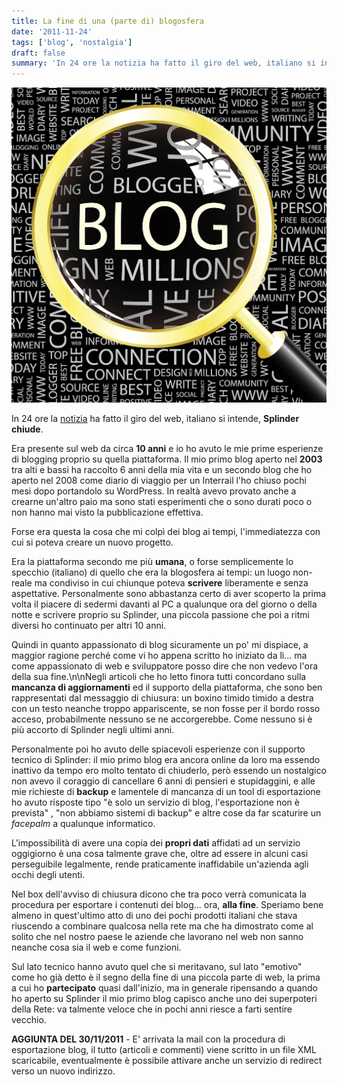 ```yaml
---
title: La fine di una (parte di) blogosfera
date: '2011-11-24'
tags: ['blog', 'nostalgia']
draft: false
summary: 'In 24 ore la notizia ha fatto il giro del web, italiano si intende, Splinder chiude.'
---
```


![](https://raw.githubusercontent.com/moebiusmania/blog-assets/master/images/2011/blogospheregraphic.jpg)

In 24 ore la [notizia](http://www.ilpost.it/2011/11/22/splinder-chiude-il-31-gennaio-2012/) ha fatto il giro del web, italiano si intende, **Splinder chiude**.

<!-- [](https://dl.dropboxusercontent.com/u/4531398/blog/Splinder-logo.gif) -->

Era presente sul web da circa **10 anni** e io ho avuto le mie prime esperienze di blogging proprio su quella piattaforma. Il mio primo blog aperto nel **2003** tra alti e bassi ha raccolto 6 anni della mia vita e un secondo blog che ho aperto nel 2008 come diario di viaggio per un Interrail l'ho chiuso pochi mesi dopo portandolo su WordPress. In realtà avevo provato anche a crearne un'altro paio ma sono stati esperimenti che o sono durati poco o non hanno mai visto la pubblicazione effettiva.

Forse era questa la cosa che mi colpì dei blog ai tempi, l'immediatezza con cui si poteva creare un nuovo progetto.

Era la piattaforma secondo me più **umana**, o forse semplicemente lo specchio (italiano) di quello che era la blogosfera ai tempi: un luogo non-reale ma condiviso in cui chiunque poteva **scrivere** liberamente e senza aspettative. Personalmente sono abbastanza certo di aver scoperto la prima volta il piacere di sedermi davanti al PC a qualunque ora del giorno o della notte e scrivere proprio su Splinder, una piccola passione che poi a ritmi diversi ho continuato per altri 10 anni.

Quindi in quanto appassionato di blog sicuramente un po' mi dispiace, a maggior ragione perché come vi ho appena scritto ho iniziato da lì... ma come appassionato di web e sviluppatore posso dire che non vedevo l'ora della sua fine.\\n\\nNegli articoli che ho letto finora tutti concordano sulla **mancanza di aggiornamenti** ed il supporto della piattaforma, che sono ben rappresentati dal messaggio di chiusura: un boxino timido timido a destra con un testo neanche troppo appariscente, se non fosse per il bordo rosso acceso, probabilmente nessuno se ne accorgerebbe. Come nessuno si è più accorto di Splinder negli ultimi anni.

Personalmente poi ho avuto delle spiacevoli esperienze con il supporto tecnico di Splinder: il mio primo blog era ancora online da loro ma essendo inattivo da tempo ero molto tentato di chiuderlo, però essendo un nostalgico non avevo il coraggio di cancellare 6 anni di pensieri e stupidaggini, e alle mie richieste di **backup** e lamentele di mancanza di un tool di esportazione ho avuto risposte tipo "è solo un servizio di blog, l'esportazione non è prevista" , "non abbiamo sistemi di backup" e altre cose da far scaturire un _facepalm_ a qualunque informatico.

L'impossibilità di avere una copia dei **propri dati** affidati ad un servizio oggigiorno è una cosa talmente grave che, oltre ad essere in alcuni casi perseguibile legalmente, rende praticamente inaffidabile un'azienda agli occhi degli utenti.

Nel box dell'avviso di chiusura dicono che tra poco verrà comunicata la procedura per esportare i contenuti dei blog... ora, **alla fine**. Speriamo bene almeno in quest'ultimo atto di uno dei pochi prodotti italiani che stava riuscendo a combinare qualcosa nella rete ma che ha dimostrato come al solito che nel nostro paese le aziende che lavorano nel web non sanno neanche cosa sia il web e come funzioni.

Sul lato tecnico hanno avuto quel che si meritavano, sul lato "emotivo" come ho già detto è il segno della fine di una piccola parte di web, la prima a cui ho **partecipato** quasi dall'inizio, ma in generale ripensando a quando ho aperto su Splinder il mio primo blog capisco anche uno dei superpoteri della Rete: va talmente veloce che in pochi anni riesce a farti sentire vecchio.

**AGGIUNTA DEL 30/11/2011** - E' arrivata la mail con la procedura di esportazione blog, il tutto (articoli e commenti) viene scritto in un file XML scaricabile, eventualmente è possibile attivare anche un servizio di redirect verso un nuovo indirizzo.
